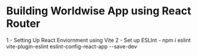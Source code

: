 # Building Worldwise App using React Router

1 - Setting Up React Enviornment using Vite
2 - Set up ESLInt - npm i eslint vite-plugin-eslint eslint-config-react-app --save-dev
